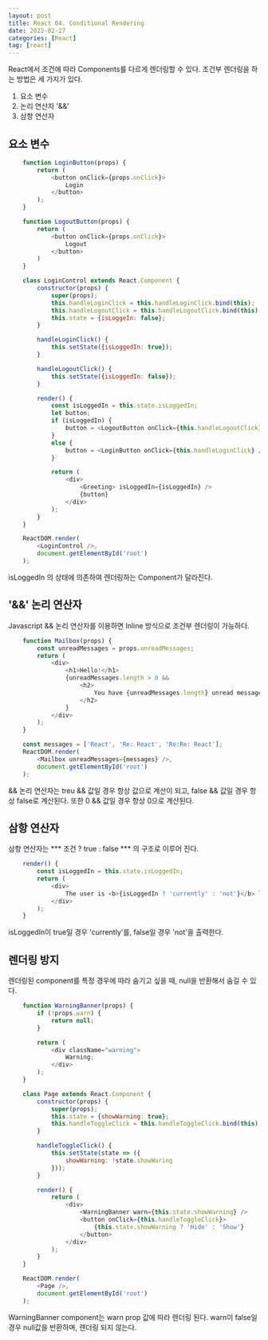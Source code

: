 ```yaml
---
layout: post
title: React 04. Conditional Rendering
date: 2022-02-27
categories: [React]
tag: [react]
---
```


React에서 조건에 따라 Components를 다르게 렌더링할 수 있다. 
조건부 렌더링을 하는 방법은 세 가지가 있다.

1. 요소 변수
2. 논리 연산자 '&&'
3. 삼항 연산자

## 요소 변수

```javascript
    function LoginButton(props) {
        return (
            <button onClick={props.onClick}>
                Login
            </button>
        );
    }

    function LogoutButton(props) {
        return (
            <button onClick={props.onClick}>
                Logout
            </button>
        )
    }

    class LoginControl extends React.Component {
        constructor(props) {
            super(props);
            this.handleLoginClick = this.handleLoginClick.bind(this);
            this.handleLogoutClick = this.handleLogoutClick.bind(this);
            this.state = {isLoggeIn: false};
        }

        handleLoginClick() {
            this.setState({isLoggedIn: true});
        }

        handleLogoutClick() {
            this.setState({isLoggedIn: false});
        }

        render() {
            const isLoggedIn = this.state.isLoggedIn;
            let button;
            if (isLoggedIn) {
                button = <LogoutButton onClick={this.handleLogoutClick} />;
            }
            else {
                button = <LoginButton onClick={this.handleLoginClick} />;
            }

            return (
                <div>
                    <Greeting> isLoggedIn={isLoggedIn} />
                    {button}
                </div>
            );
        }
    }

    ReactDOM.render(
        <LoginControl />,
        document.getElementById('root')
    );
```

isLoggedIn 의 상태에 의존하여 렌더링하는 Component가 달라진다.

## '&&' 논리 연산자

Javascript && 논리 연산자를 이용하면 Inline 방식으로 조건부 렌더링이 가능하다.

```javascript
    function Mailbox(props) {
        const unreadMessages = props.unreadMessages;
        return (
            <div>
                <h1>Hello!</h1>
                {unreadMessages.length > 0 &&
                    <h2>
                        You have {unreadMessages.length} unread messages.
                    </h2>
                }
            </div>
        );
    }

    const messages = ['React', 'Re: React', 'Re:Re: React'];
    ReactDOM.render(
        <Mailbox unreadMessages={messages} />,
        document.getElementById('root')
    );
```
&& 논리 연산자는 treu && 값일 경우 항상 값으로 계산이 되고, false && 값일 경우 항상 false로 계산된다. 또한 0 && 값일 경우 항상 0으로 계산된다.

## 삼항 연산자

삼항 연산자는 *** 조건 ? true : false *** 의 구조로 이루어 진다.

```javascript
    render() {
        const isLoggedIn = this.state.isLoggedIn;
        return (
            <div>
                The user is <b>{isLoggedIn ? 'currently' : 'not'}</b> logged in.
            </div>
        );
    }
```

isLoggedIn이 true일 경우 'currently'를, false일 경우 'not'을 출력한다.

## 렌더링 방지

렌더링된 component를 특정 경우에 따라 숨기고 싶을 때, null을 반환해서 숨길 수 있다.

```javascript
    function WarningBanner(props) {
        if (!props.warn) {
            return null;
        }

        return (
            <div className="warning">
                Warning;
            </div>
        );
    }

    class Page extends React.Component {
        constructor(props) {
            super(props);
            this.state = {showWarning: true};
            this.handleToggleClick = this.handleToggleClick.bind(this);
        }

        handleToggleClick() {
            this.setState(state => ({
                showWarning: !state.showWaring
            }));
        }

        render() {
            return (
                <div>
                    <WarningBanner warn={this.state.showWarning} />
                    <button onClick={this.handleToggleClick}>
                        {this.state.showWarning ? 'Hide' : 'Show'}
                    </button>
                </div>
            );
        }
    }

    ReactDOM.render(
        <Page />,
        document.getElementById('root')
    );
```

WarningBanner component는 warn prop 값에 따라 렌더링 된다. warn이 false일 경우 null값을 반환하며, 렌더링 되지 않는다.

